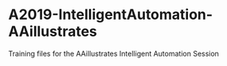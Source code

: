 # A2019-IntelligentAutomation-AAillustrates
Training files for the AAillustrates Intelligent Automation Session
